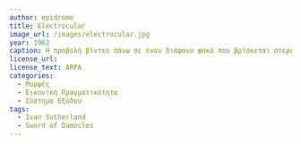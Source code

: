 ```yaml
---
author: epidrome
title: Electrocular 
image_url: /images/electrocular.jpg
year: 1962
caption: Η προβολή βίντεο πάνω σε έναν διάφανο φακό που βρίσκεται στερεωμένος σε ένα κράνος πιλότου ελικοπτέρου χρησιμοποιήθηκε από τον στρατό για να διευκολύνει την προσγείωση ελικοπτέρων με την βοήθεια κάμερας σε δύσκολες συνθήκες. Αυτό το σύστημα επεκτάθηκε τα επόμενα χρόνια ώστε, αντί για βίντεο, να προβάλει γραφικά, τα οποία μετασχηματίζονταν ανάλογα με την κίνηση του κεφαλιού.
license_url: 
license_text: ARPA
categories:
  - Μορφές 
  - Εικονική Πραγματικότητα 
  - Σύστημα Εξόδου
tags:
  - Ivan Sutherland
  - Sword of Damocles
---
```

